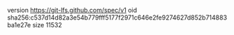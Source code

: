 version https://git-lfs.github.com/spec/v1
oid sha256:c537d14d82a3e54b779fff5177f2971c646e2fe9274627d852b714883ba1e27e
size 11532
